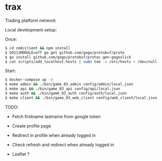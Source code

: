 # trax

Trading platform network

Local development setup:

Once:

```sh
$ cd cmd/client && npm install
$ GO111MODULE=off go get github.com/gogo/protobuf/proto
$ go install github.com/gogo/protobuf/protoc-gen-gogoslick
$ cat scripts/add_localhost.hosts | sudo tee -a /etc/hosts > /dev/null
```

Start:

```sh
$ docker-compose up -d
$ make admin && ./bin/game_03_admin config/admin/local.json
$ make api && ./bin/game_03_api config/api/local.json
$ make auth && ./bin/game_03_auth config/auth/local.json
$ make client && ./bin/game_03_web_client config/web_client/local.json
```

TODO:

- Fetch firstname lastname from google token

- Create profile page

- Redirect in profile when already logged in

- Check refresh and redirect when already logged in

- Leaflet ?
